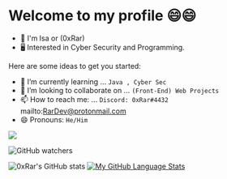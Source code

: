 # Welcome to my profile 😄😄

* 👦 I'm Isa or (0xRar)
* 🖥 Interested in Cyber Security and Programming.

Here are some ideas to get you started:
- 🌱 I’m currently learning ... `Java , Cyber Sec`
- 👯 I’m looking to collaborate on ... `(Front-End) Web Projects`
- 📫 How to reach me: ... `Discord: 0xRar#4432` mailto:RarDev@protonmail.com
- 😄 Pronouns: `He/Him`


<p align="left"> <a href="https://twitter.com/fcv9_q" target="blank">
<img src="https://img.shields.io/twitter/follow/fcv9_q?logo=twitter&style=for-the-badge"/></a> </p> 
<img alt="GitHub watchers" src="https://img.shields.io/github/watchers/0xRar/0xRar?logo=github&style=for-the-badge">


![0xRar's GitHub stats](https://github-readme-stats.vercel.app/api?username=0xRar&show_icons=true&theme=synthwave)
[![My GitHub Language Stats](https://github-readme-stats.vercel.app/api/top-langs/?username=0xRar&langs_count=5&theme=synthwave)]()
